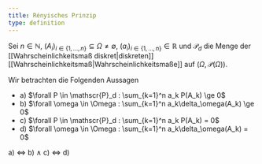 ```yaml
---
title: Rényisches Prinzip
type: definition
---
```


Sei $n \in \mathbb{N}$, $(A_i)_{i \in \{ 1, \dots, n \}} \subseteq \Omega \ne \emptyset$, $(a_i)_{i \in \{ 1, \dots, n \}} \in \mathbb{R}$ und $\mathscr{P}_d$ die Menge der [[Wahrscheinlichkeitsmaß diskret|diskreten]] [[Wahrscheinlichkeitsmaß|Wahrscheinlichkeitsmaße]] auf $(\Omega, \mathcal{P}(\Omega))$.

Wir betrachten die Folgenden Aussagen
- a) $\forall P \in \mathscr{P}_d : \sum_{k=1}^n a_k P(A_k) \ge 0$
- b) $\forall \omega \in \Omega : \sum_{k=1}^n a_k\delta_\omega(A_k) \ge 0$
- c) $\forall P \in \mathscr{P}_d : \sum_{k=1}^n a_k P(A_k) = 0$
- d) $\forall \omega \in \Omega : \sum_{k=1}^n a_k\delta_\omega(A_k) = 0$

a) $\iff$ b) $\land$ c) $\iff$ d)